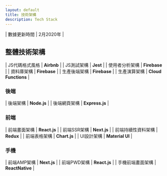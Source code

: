 ```yaml
---
layout: default
title: 技術架構
description: Tech Stack
---
```


| 數據更新時間 | 2月2020年 |

## 整體技術架構

| JS代碼格式風格 | **Airbnb** |
| JS測試架構 | **Jest** |
| 使用者分析架構 | **Firebase** |
| 資料庫架構 | **Firebase** |
| 生產後端架構 | **Firebase** |
| 生產演算架構 | **Cloud Functions** |

### 後端

| 後端架構 | **Node.js** |
| 後端網頁架構 | **Express.js** |

### 前端

| 前端畫面架構 | **React.js** |
| 前端SSR架構 | **Next.js** |
| 前端持續性資料架構 | **Redux** |
| 前端表格架構 | **Chart.js** |
| UI設計架構 | **Material UI** |

### 手機

| 前端AMP架構 | **Next.js** |
| 前端PWD架構 | **React.js** |
| 手機前端畫面架構 | **ReactNative** |